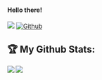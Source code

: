 #### Hello there! 
![](https://visitor-badge.laobi.icu/badge?page_id=tekkerzzrubot.tekkerzzrubot) [![Github](https://img.shields.io/github/followers/tekkerzzrubot?label=Followers&logo=Github)](https://github.com/tekkerzzrubot)







## :trophy: My Github Stats:

<!--
![GitHub stats](https://readme-stats-cfgj2cxdy.vercel.app/api?username=tekkerzzrubot&count_private=true&show_icons=true&theme=tokyonight)
![Top Langs](https://readme-stats-cfgj2cxdy.vercel.app/api/top-langs/?username=tekkerzzrubot&hide=php&theme=tokyonight)
-->
<div>
<a href="https://github-readme-stats.vercel.app/api?username=tekkerzzrubot&theme=calm">
  <img  align="left" src="https://github-readme-stats.vercel.app/api?username=tekkerzzrubot&count_private=true&show_icons=true&theme=calm" />
</a>
<a href="https://github-readme-stats.vercel.app/api/top-langs/?username=tekkerzzrubot&hide=php&theme=calm">
  <img align="left" src="https://github-readme-stats.vercel.app/api/top-langs/?username=tekkerzzrubot&hide=php&theme=calm" />
</a>
</div>
